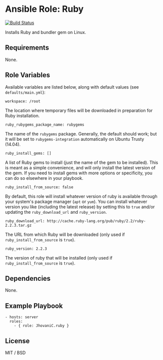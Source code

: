 # Ansible Role: Ruby

[![Build Status](https://travis-ci.org/JhovaniC/ansible-role-ruby.svg?branch=master)](https://travis-ci.org/JhovaniC/ansible-role-ruby)

Installs Ruby and bundler gem on Linux.

## Requirements

None.

## Role Variables

Available variables are listed below, along with default values (see `defaults/main.yml`):

    workspace: /root

The location where temporary files will be downloaded in preparation for Ruby installation.

    ruby_rubygems_package_name: rubygems

The name of the `rubygems` package. Generally, the default should work; but it will be set to `rubygems-integration` automatically on Ubuntu Trusty (14.04).

    ruby_install_gems: []

A list of Ruby gems to install (just the name of the gem to be installed). This is meant as a simple convenience, and will only install the latest version of the gem. If you need to install gems with more options or specificity, you can do so elsewhere in your playbook.

    ruby_install_from_source: false

By default, this role will install whatever version of ruby is available through your system's package manager (`apt` or `yum`). You can install whatever version you like (including the latest release) by setting this to `true` and/or updating the `ruby_download_url` and `ruby_version`.

    ruby_download_url: http://cache.ruby-lang.org/pub/ruby/2.2/ruby-2.2.3.tar.gz

The URL from which Ruby will be downloaded (only used if `ruby_install_from_source` is `true`).

    ruby_version: 2.2.3

The version of ruby that will be installed (only used if `ruby_install_from_source` is `true`).

## Dependencies

None.

## Example Playbook

    - hosts: server
      roles:
        - { role: JhovaniC.ruby }

## License

MIT / BSD
